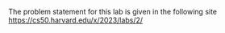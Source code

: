 The problem statement for this lab is given in the following site
https://cs50.harvard.edu/x/2023/labs/2/
